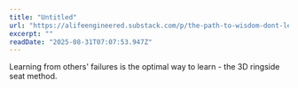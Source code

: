 ```yaml
---
title: "Untitled"
url: "https://alifeengineered.substack.com/p/the-path-to-wisdom-dont-learn-from"
excerpt: ""
readDate: "2025-08-31T07:07:53.947Z"
---
```


Learning from others' failures is the optimal way to learn - the 3D ringside seat method.
